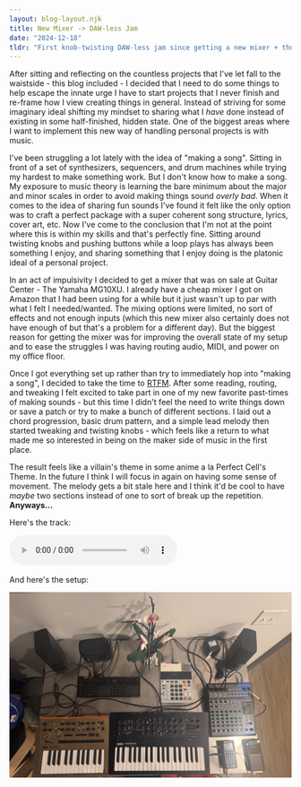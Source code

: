 ```yaml
---
layout: blog-layout.njk
title: New Mixer -> DAW-less Jam
date: "2024-12-18"
tldr: "First knob-twisting DAW-less jam since getting a new mixer + thoughts around personal projects"
---
```


After sitting and reflecting on the countless projects that I've let fall to
the waistside - this blog included - I decided that I need to do some things to
help escape the innate urge I have to start projects that I never finish and
re-frame how I view creating things in general. Instead of striving for some
imaginary ideal shifting my mindset to sharing what I *have* done instead of
existing in some half-finished, hidden state. One of the biggest areas where I
want to implement this new way of handling personal projects is with music.

I've been struggling a lot lately with the idea of "making a song". Sitting in
front of a set of synthesizers, sequencers, and drum machines while trying my
hardest to make something work. But I don't know how to make a song. My
exposure to music theory is learning the bare minimum about the major and minor
scales in order to avoid making things sound _overly bad_. When it comes to the
idea of sharing fun sounds I've found it felt like the only option was to craft
a perfect package with a super coherent song structure, lyrics, cover art, etc.
Now I've come to the conclusion that I'm not at the point where this is
within my skills and that's perfectly fine. Sitting around twisting knobs and
pushing buttons while a loop plays has always been something I enjoy, and
sharing something that I enjoy doing is the platonic ideal of a personal
project.

In an act of impulsivity I decided to get a mixer that was on sale at Guitar
Center - The Yamaha MG10XU. I already have a cheap mixer I got on Amazon that I
had been using for a while but it just wasn't up to par with what I felt I
needed/wanted. The mixing options were limited, no sort of effects and not
enough inputs (which this new mixer also certainly does not have enough of but
that's a problem for a different day). But the biggest reason for getting the
mixer was for improving the overall state of my setup and to ease the struggles
I was having routing audio, MIDI, and power on my office floor.

Once I got everything set up rather than try to immediately hop into "making a
song", I decided to take the time to [RTFM](https://en.wikipedia.org/wiki/RTFM).
After some reading, routing, and tweaking I felt excited to take part in one of
my new favorite past-times of making sounds - but this time I didn't feel the
need to write things down or save a patch or try to make a bunch of different
sections. I laid out a chord progression, basic drum pattern, and a simple lead
melody then started tweaking and twisting knobs - which feels like a return to
what made me so interested in being on the maker side of music in the first
place.

The result feels like a villain's theme in some anime a la Perfect Cell's Theme.
In the future I think I will focus in again on having some sense of movement.
The melody gets a bit stale here and I think it'd be cool to have _maybe_ two
sections instead of one to sort of break up the repetition. **Anyways...**

Here's the track:

<audio controls>
  <source src="/assets/jams/2024-12-17.mp3" type="audio/wav">
</audio>

And here's the setup:

![My DAW-less Setup](/assets/photos/dawless-setup.jpg)

